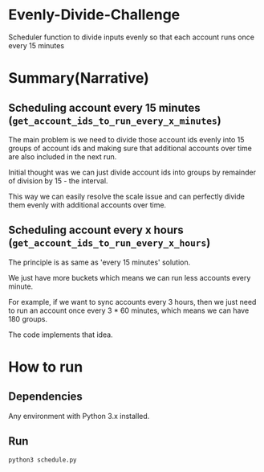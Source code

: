 # Evenly-Divide-Challenge
Scheduler function to divide inputs evenly so that each account runs once every 15 minutes

# Summary(Narrative)

## Scheduling account every 15 minutes (`get_account_ids_to_run_every_x_minutes`)
The main problem is we need to divide those account ids evenly into 15 groups of account ids and making sure that additional accounts over time are also included in the next run.

Initial thought was we can just divide account ids into groups by remainder of division by 15 - the interval.

This way we can easily resolve the scale issue and can perfectly divide them evenly with additional accounts over time.

## Scheduling account every x hours (`get_account_ids_to_run_every_x_hours`)
The principle is as same as 'every 15 minutes' solution.

We just have more buckets which means we can run less accounts every minute.

For example, if we want to sync accounts every 3 hours, then we just need to run an account once every 3 * 60 minutes, which means we can have 180 groups.



The code implements that idea.

# How to run

## Dependencies
Any environment with Python 3.x installed.


## Run

```sh
python3 schedule.py
```

